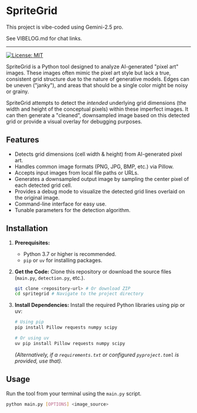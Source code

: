 # SpriteGrid

This project is vibe-coded using Gemini-2.5 pro.

See VIBELOG.md for chat links.  

---
[![License: MIT](https://img.shields.io/badge/License-MIT-yellow.svg)](https://opensource.org/licenses/MIT)

SpriteGrid is a Python tool designed to analyze AI-generated "pixel art" images. These images often mimic the pixel art style but lack a true, consistent grid structure due to the nature of generative models. Edges can be uneven ("janky"), and areas that should be a single color might be noisy or grainy.

SpriteGrid attempts to detect the *intended* underlying grid dimensions (the width and height of the conceptual pixels) within these imperfect images. It can then generate a "cleaned", downsampled image based on this detected grid or provide a visual overlay for debugging purposes.

## Features

* Detects grid dimensions (cell width & height) from AI-generated pixel art.
* Handles common image formats (PNG, JPG, BMP, etc.) via Pillow.
* Accepts input images from local file paths or URLs.
* Generates a downsampled output image by sampling the center pixel of each detected grid cell.
* Provides a debug mode to visualize the detected grid lines overlaid on the original image.
* Command-line interface for easy use.
* Tunable parameters for the detection algorithm.

## Installation

1.  **Prerequisites:**
    * Python 3.7 or higher is recommended.
    * `pip` or `uv` for installing packages.

2.  **Get the Code:** Clone this repository or download the source files (`main.py`, `detection.py`, etc.).
    ```bash
    git clone <repository-url> # Or download ZIP
    cd spritegrid # Navigate to the project directory
    ```

3.  **Install Dependencies:** Install the required Python libraries using pip or uv:
    ```bash
    # Using pip
    pip install Pillow requests numpy scipy

    # Or using uv
    uv pip install Pillow requests numpy scipy
    ```
    *(Alternatively, if a `requirements.txt` or configured `pyproject.toml` is provided, use that).*

## Usage

Run the tool from your terminal using the `main.py` script.

```bash
python main.py [OPTIONS] <image_source>
```